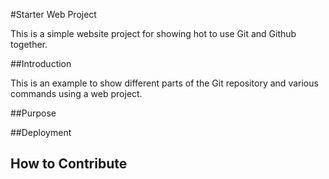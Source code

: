 #Starter Web Project

This is a simple website project for showing hot to use Git and Github together.

##Introduction

This is an example to show different parts of the Git repository and various commands using a web project.

##Purpose

##Deployment

## How to Contribute